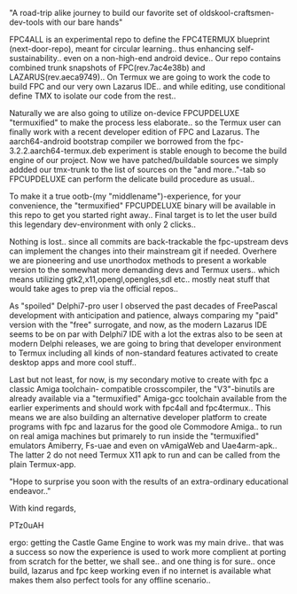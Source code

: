 "A road-trip alike journey to build our favorite set of oldskool-craftsmen-dev-tools with our bare hands"

 FPC4ALL is an experimental repo to define the FPC4TERMUX blueprint (next-door-repo), meant
 for circular learning.. thus enhancing self-sustainability.. even on a non-high-end android device..
 Our repo contains combined trunk snapshots of FPC(rev.7ac4e38b) and LAZARUS(rev.aeca9749)..
 On Termux we are going to work the code to build FPC and our very own Lazarus IDE.. and while
 editing, use conditional define TMX to isolate our code from the rest..
 
 Naturally we are also going to utilize on-device FPCUPDELUXE "termuxified" to make the process less
 elaborate.. so the Termux user can finally work with a recent developer edition of FPC and Lazarus.
 The aarch64-android bootstrap compiler we borrowed from the fpc-3.2.2.aarch64-termux.deb experiment
 is stable enough to become the build engine of our project.
 Now we have patched/buildable sources we simply addded our tmx-trunk to the list of sources on the
 "and more.."-tab so FPCUPDELUXE can perform the delicate build procedure as usual..

 To make it a true ootb-(my "middlename")-experience, for your convenience, the "termuxified"
 FPCUPDELUXE binary will be available in this repo to get you started right away..
 Final target is to let the user build this legendary dev-environment with only 2 clicks..
 
 Nothing is lost.. since all commits are back-trackable the fpc-upstream devs can implement the changes
 into their mainstream git if needed. Overhere we are pioneering and use unorthodox methods to present
 a workable version to the somewhat more demanding devs and Termux users.. which means utilizing
 gtk2,x11,opengl,opengles,sdl etc.. mostly neat stuff that would take ages to prep via the official repos..
  
 As "spoiled" Delphi7-pro user I observed the past decades of FreePascal development with
 anticipation and patience, always comparing my "paid" version with the "free" surrogate, and
 now, as the modern Lazarus IDE seems to be on par with Delphi7 IDE with a lot the extras also to be
 seen at modern Delphi releases, we are going to bring that developer environment to Termux including
 all kinds of non-standard features activated to create desktop apps and more cool stuff..

 Last but not least, for now, is my secondary motive to create with fpc a classic Amiga toolchain-
 compatible crosscompiler, the "V3"-binutils are already available via a "termuxified" Amiga-gcc
 toolchain available from the earlier experiments and should work with fpc4all and fpc4termux..
 This means we are also building an alternative developer platform to create programs with fpc
 and lazarus for the good ole Commodore Amiga.. to run on real amiga machines but primarely to
 run inside the "termuxified" emulators Amiberry, Fs-uae and even on vAmigaWeb and Uae4arm-apk..
 The latter 2 do not need Termux X11 apk to run and can be called from the plain Termux-app. 

"Hope to surprise you soon with the results of an extra-ordinary educational endeavor.."

With kind regards,

PTz0uAH

ergo: getting the Castle Game Engine to work was my main drive.. that was a success so
now the experience is used to work more complient at porting from scratch for the better,
we shall see.. and one thing is for sure.. once build, lazarus and fpc keep working even
if no internet is available what makes them also perfect tools for any offline scenario..

